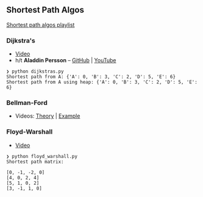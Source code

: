 ## Shortest Path Algos

[Shortest path algos playlist](https://www.youtube.com/playlist?list=PL9xmBV_5YoZO-Y-H3xIC9DGSfVYJng9Yw)

### Dijkstra's

* [Video](https://youtu.be/_lHSawdgXpI)
* h/t **Aladdin Persson** – [GitHub](https://github.com/aladdinpersson/Algorithms-Collection-Python/tree/master/Algorithms/graphtheory/dijkstra) | [YouTube](https://www.youtube.com/c/AladdinPersson)

```
❯ python dijkstras.py
Shortest path from A: {'A': 0, 'B': 3, 'C': 2, 'D': 5, 'E': 6}
Shortest path from A using heap: {'A': 0, 'B': 3, 'C': 2, 'D': 5, 'E': 6}
```

### Bellman-Ford

* Videos: [Theory](https://youtu.be/9PHkk0UavIM) | [Example](https://youtu.be/obWXjtg0L64)

### Floyd-Warshall

* [Video](https://youtu.be/4OQeCuLYj-4)

```
❯ python floyd_warshall.py
Shortest path matrix:

[0, -1, -2, 0]
[4, 0, 2, 4]
[5, 1, 0, 2]
[3, -1, 1, 0]
```
